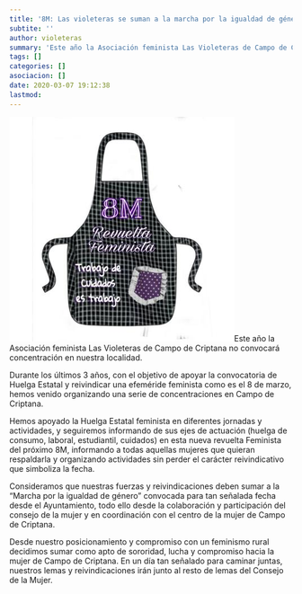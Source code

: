 ```yaml
---
title: '8M: Las violeteras se suman a la marcha por la igualdad de género'
subtite: ''
author: violeteras
summary: 'Este año la Asociación feminista Las Violeteras de Campo de Criptana no convocará concentración en nuestra localidad y se sumará a la marcha por la igualdad de género convocada por el Ayuntamiento de Campo de Criptana.'
tags: []
categories: []
asociacion: []
date: 2020-03-07 19:12:38
lastmod:
---
```


<img src="img/mandiles8m.jpg#righ" alt="" width="400">Este año la Asociación feminista Las Violeteras de Campo de Criptana no convocará concentración en nuestra localidad.

Durante los últimos 3 años, con el objetivo de apoyar la convocatoria de Huelga Estatal y reivindicar una efeméride feminista como es el 8 de marzo, hemos venido organizando una serie de concentraciones en Campo de Criptana.

Hemos apoyado la Huelga Estatal feminista en diferentes jornadas y actividades, y seguiremos informando de sus ejes de actuación (huelga de consumo, laboral, estudiantil, cuidados) en esta nueva revuelta Feminista del próximo 8M, informando a todas aquellas mujeres que quieran respaldarla y organizando actividades sin perder el carácter reivindicativo que simboliza la fecha.

Consideramos que nuestras fuerzas y reivindicaciones deben sumar a la “Marcha por la igualdad de género” convocada para tan señalada fecha desde el Ayuntamiento, todo ello desde la colaboración y participación del consejo de la mujer y en coordinación con el centro de la mujer de Campo de Criptana.

Desde nuestro posicionamiento y compromiso con un feminismo rural decidimos sumar como apto de sororidad, lucha y compromiso hacia la mujer de Campo de Criptana. En un día tan señalado para caminar juntas, nuestros lemas y reivindicaciones irán junto al resto de lemas del Consejo de la Mujer.



